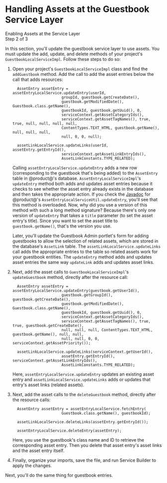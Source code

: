 # Handling Assets at the Guestbook Service Layer [](id=handling-assets-at-the-guestbook-service-layer)

<div class="learn-path-step">
    <p>Enabling Assets at the Service Layer<br>Step 2 of 3</p>
</div>

In this section, you'll update the guestbook service layer to use assets. You 
must update the add, update, and delete methods of your project's 
`GuestbookLocalServiceImpl`. Follow these steps to do so: 

1.  Open your project's `GuestbookLocalServiceImpl` class and find the 
    `addGuestbook` method. Add the call to add the asset entries below the call 
    that adds resources: 

          AssetEntry assetEntry = assetEntryLocalService.updateEntry(userId,
                              groupId, guestbook.getCreateDate(),
                              guestbook.getModifiedDate(), Guestbook.class.getName(),
                              guestbookId, guestbook.getUuid(), 0,
                              serviceContext.getAssetCategoryIds(),
                              serviceContext.getAssetTagNames(), true, true, null, null, null, null,
                              ContentTypes.TEXT_HTML, guestbook.getName(), null, null, null,
                              null, 0, 0, null);

          assetLinkLocalService.updateLinks(userId, assetEntry.getEntryId(),
                              serviceContext.getAssetLinkEntryIds(),
                              AssetLinkConstants.TYPE_RELATED);

    Calling `assetEntryLocalService.updateEntry` adds a new row (corresponding
    to the guestbook that's being added) to the `AssetEntry` table in
    @product@'s database. `AssetEntryLocalServiceImpl`'s `updateEntry` method
    both adds and updates asset entries because it checks to see whether the
    asset entry already exists in the database and then takes the appropriate 
    action. If you check the 
    [Javadoc](@platform-ref@/7.0-latest/javadocs/portal-impl/com/liferay/portlet/asset/service/impl/AssetEntryLocalServiceImpl.html) 
    for @product@'s `AssetEntryLocalServiceUtil.updateEntry`, you'll see that 
    this method is overloaded. Now, why did you use a version of this method 
    with such a long method signature? Because there's only one version of 
    `updateEntry` that takes a `title` parameter (to set the asset entry's 
    title). Since you want to set the asset title to `guestbook.getName()`, 
    that's the version you use. 

    Later, you'll update the Guestbook Admin portlet's form for adding 
    guestbooks to allow the selection of related assets, which are stored in the 
    database's `AssetLink` table. The `assetLinkLocalService.updateLinks` call 
    adds the appropriate entries to the table so related assets work for your 
    guestbook entities. The `updateEntry` method adds and updates asset entries 
    the same way `updateLink` adds and updates asset links. 

2.  Next, add the asset calls to `GuestbookLocalServiceImpl`'s `updateGuestbook`
    method, directly after the resource call:

          AssetEntry assetEntry = assetEntryLocalService.updateEntry(guestbook.getUserId(),
                              guestbook.getGroupId(), guestbook.getCreateDate(),
                              guestbook.getModifiedDate(), Guestbook.class.getName(),
                              guestbookId, guestbook.getUuid(), 0,
                              serviceContext.getAssetCategoryIds(),
                              serviceContext.getAssetTagNames(), true, true, guestbook.getCreateDate(), 
                              null, null, null, ContentTypes.TEXT_HTML, guestbook.getName(), null, null, 
                              null, null, 0, 0, serviceContext.getAssetPriority());

          assetLinkLocalService.updateLinks(serviceContext.getUserId(),
                              assetEntry.getEntryId(), serviceContext.getAssetLinkEntryIds(),
                              AssetLinkConstants.TYPE_RELATED);

    Here, `assetEntryLocalService.updateEntry` updates an existing asset entry 
    and `assetLinkLocalService.updateLinks` adds or updates that entry's asset 
    links (related assets). 

3.  Next, add the asset calls to the `deleteGuestbook` method, directly after 
    the resource calls:

          AssetEntry assetEntry = assetEntryLocalService.fetchEntry(
                              Guestbook.class.getName(), guestbookId);

          assetLinkLocalService.deleteLinks(assetEntry.getEntryId());

          assetEntryLocalService.deleteEntry(assetEntry);

    Here, you use the guestbook's class name and ID to retrieve the 
    corresponding asset entry. Then you delete that asset entry's asset links 
    and the asset entry itself. 
 
4.  Finally, organize your imports, save the file, and run Service Builder to
    apply the changes. 

Next, you'll do the same thing for guestbook entries. 
